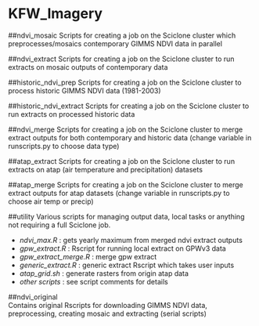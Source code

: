 # KFW_Imagery

##ndvi_mosaic
Scripts for creating a job on the Sciclone cluster which preprocesses/mosaics contemporary GIMMS NDVI data in parallel

##ndvi_extract
Scripts for creating a job on the Sciclone cluster to run extracts on mosaic outputs of contemporary data

##historic_ndvi_prep
Scripts for creating a job on the Sciclone cluster to process historic GIMMS NDVI data (1981-2003)

##historic_ndvi_extract
Scripts for creating a job on the Sciclone cluster to run extracts on processed historic data

##ndvi_merge
Scripts for creating a job on the Sciclone cluster to merge extract outputs for both contemporary and historic data (change variable in runscripts.py to choose data type)

##atap_extract
Scripts for creating a job on the Sciclone cluster to run extracts on atap (air temperature and precipitation) datasets

##atap_merge
Scripts for creating a job on the Sciclone cluster to merge extract outputs for atap datasets (change variable in runscripts.py to choose air temp or precip)

##utility
Various scripts for managing output data, local tasks or anything not requiring a full Sciclone job.
- _ndvi_max.R_ : gets yearly maximum from merged ndvi extract outputs
- _gpw_extract.R_ : Rscript for running local extract on GPWv3 data
- _gpw_extract_merge.R_ : merge gpw extract
- _generic_extract.R_ : generic extract Rscript which takes user inputs
- _atap_grid.sh_ :  generate rasters from origin atap data
- _other scripts_ : see script comments for details

##ndvi_original  
Contains original Rscripts for downloading GIMMS NDVI data, preprocessing, creating mosaic and extracting (serial scripts)
